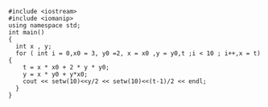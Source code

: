 	#include <iostream>
	#include <iomanip>
	using namespace std;
	int main()
	{
	  int x , y;
	  for ( int i = 0,x0 = 3, y0 =2, x = x0 ,y = y0,t ;i < 10 ; i++,x = t){
	    t = x * x0 + 2 * y * y0;
	    y = x * y0 + y*x0;
	    cout << setw(10)<<y/2 << setw(10)<<(t-1)/2 << endl;
	  } 
	}
